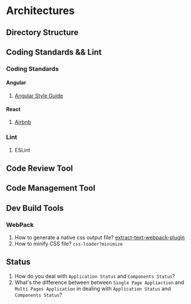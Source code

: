 # Architectures

## Directory Structure

## Coding Standards && Lint

### Coding Standards

#### Angular

1. [Angular Style Guide](https://github.com/johnpapa/angular-styleguide/)

#### React

1. [Airbnb](https://github.com/airbnb/javascript/tree/master/react)

### Lint

1. ESLint

## Code Review Tool

## Code Management Tool

## Dev Build Tools

### WebPack

1. How to generate a native css output file? [extract-text-webpack-plugin](https://webpack.github.io/docs/stylesheets.html)
2. How to minify CSS file? `css-loader?minimize`

## Status

1. How do you deal with `Application Status` and `Components Status`?
2. What's the difference between between `Single Page Appliaction` and `Multi Pages Application` in dealing with `Application Status` and `Components Status`?

